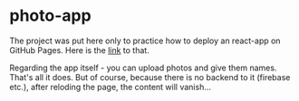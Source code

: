 # photo-app

The project was put here only to practice how to deploy an react-app on GitHub Pages. Here is the [link](https://muzabol2.github.io/photo-app/) to that.

Regarding the app itself - you can upload photos and give them names. That's all it does. But of course, because there is no backend to it (firebase etc.), after reloding the page, the content will vanish...
